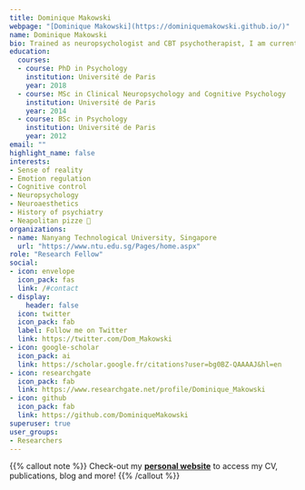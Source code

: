 ```yaml
---
title: Dominique Makowski
webpage: "[Dominique Makowski](https://dominiquemakowski.github.io/)"
name: Dominique Makowski
bio: Trained as neuropsychologist and CBT psychotherapist, I am currently working as a postdoc at the Clinical Brain Lab in Singapore on the neuroscience of deception.
education:
  courses:
  - course: PhD in Psychology
    institution: Université de Paris
    year: 2018
  - course: MSc in Clinical Neuropsychology and Cognitive Psychology
    institution: Université de Paris
    year: 2014
  - course: BSc in Psychology
    institution: Université de Paris
    year: 2012
email: ""
highlight_name: false
interests:
- Sense of reality
- Emotion regulation
- Cognitive control
- Neuropsychology
- Neuroaesthetics
- History of psychiatry
- Neapolitan pizze 🍕
organizations:
- name: Nanyang Technological University, Singapore
  url: "https://www.ntu.edu.sg/Pages/home.aspx"
role: "Research Fellow"
social:
- icon: envelope
  icon_pack: fas
  link: /#contact
- display:
    header: false
  icon: twitter
  icon_pack: fab
  label: Follow me on Twitter
  link: https://twitter.com/Dom_Makowski
- icon: google-scholar
  icon_pack: ai
  link: https://scholar.google.fr/citations?user=bg0BZ-QAAAAJ&hl=en
- icon: researchgate
  icon_pack: fab
  link: https://www.researchgate.net/profile/Dominique_Makowski
- icon: github
  icon_pack: fab
  link: https://github.com/DominiqueMakowski
superuser: true
user_groups:
- Researchers
---
```


{{% callout note %}}
Check-out my [**personal website**](https://dominiquemakowski.github.io/) to access my CV, publications, blog and more!
{{% /callout %}}

<!--
Trained as neuropsychologist, CBT psychotherapist <sub><sup>(*and* [***others***](https://dominiquemakowski.github.io/cv/#titles-and-licenses))</sup></sub>, I am currently a researcher at the [**Clinical Brain Lab**](http://www.clinicalbrain.org/) in Singapore under the [Presidential Postdoc Fellowship](https://www.ntu.edu.sg/tracs/ppf/Pages/home_PPF.aspx), working (mainly) on the neuroscience of deception :smirk:.

 I'm fluent in French, English, Polish, Python, and currently learning Italian. My main figures of reference are
Marcus Aurelius, Hannibal Lecter and Yoda. My interests include scientific methodology, history of art and religion, as well as philosophy. My research focuses on aspects of [**reality bending**](research/) (e.g., fiction, deception or altered states of consciousness such as through meditation or immersion). -->

<!-- {{< icon name="download" pack="fas" >}} Download my {{< staticref "media/demo_resume.pdf" "newtab" >}}resumé{{< /staticref >}}. -->
